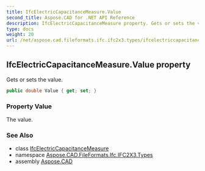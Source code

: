 ```yaml
---
title: IfcElectricCapacitanceMeasure.Value
second_title: Aspose.CAD for .NET API Reference
description: IfcElectricCapacitanceMeasure property. Gets or sets the value
type: docs
weight: 20
url: /net/aspose.cad.fileformats.ifc.ifc2x3.types/ifcelectriccapacitancemeasure/value/
---
```

## IfcElectricCapacitanceMeasure.Value property

Gets or sets the value.

```csharp
public double Value { get; set; }
```

### Property Value

The value.

### See Also

* class [IfcElectricCapacitanceMeasure](../)
* namespace [Aspose.CAD.FileFormats.Ifc.IFC2X3.Types](../../ifcelectriccapacitancemeasure/)
* assembly [Aspose.CAD](../../../)


